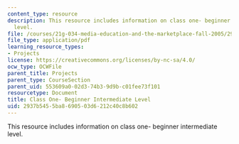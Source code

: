 ```yaml
---
content_type: resource
description: This resource includes information on class one- beginner intermediate
  level.
file: /courses/21g-034-media-education-and-the-marketplace-fall-2005/2937b5455ba8690503d6212c40c8b602_MIT21G_034F05_ClassOne.pdf
file_type: application/pdf
learning_resource_types:
- Projects
license: https://creativecommons.org/licenses/by-nc-sa/4.0/
ocw_type: OCWFile
parent_title: Projects
parent_type: CourseSection
parent_uid: 553609a0-02d3-74b3-9d9b-c01fee73f101
resourcetype: Document
title: Class One- Beginner Intermediate Level
uid: 2937b545-5ba8-6905-03d6-212c40c8b602
---
```

This resource includes information on class one- beginner intermediate level.
